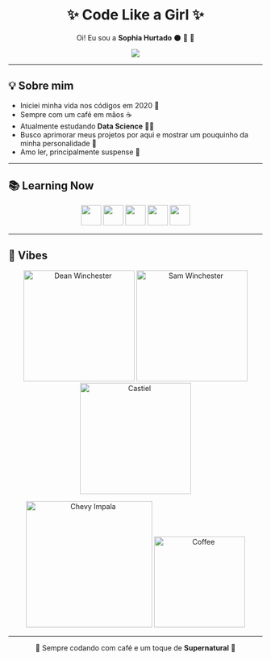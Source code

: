 <h1 align="center">✨ Code Like a Girl ✨</h1>

<p align="center">
Oi! Eu sou a <b>Sophia Hurtado</b> 🌑 💙 💖
</p>

<p align="center">
  <!-- Mulher programando -->
<img src= "https://media3.giphy.com/media/v1.Y2lkPTc5MGI3NjExMDBvcmdiajYxeW96ZXZlYmxvbzE0enU3dzRldTY5MWI2c25scjBtZSZlcD12MV9pbnRlcm5hbF9naWZfYnlfaWQmY3Q9Zw/L1R1tvI9svkIWwpVYr/giphy.gif"/>
</p>

---

## 💡 Sobre mim

- Iniciei minha vida nos códigos em 2020 📘  
- Sempre com um café em mãos ☕  
- Atualmente estudando **Data Science** 👩‍💻  
- Busco aprimorar meus projetos por aqui e mostrar um pouquinho da minha personalidade 🌈  
- Amo ler, principalmente suspense 🥸  

---

## 📚 Learning Now

<p align="center">
  <img height="40" src="https://cdn.jsdelivr.net/gh/devicons/devicon/icons/html5/html5-original.svg"/>
  <img height="40" src="https://cdn.jsdelivr.net/gh/devicons/devicon/icons/css3/css3-original.svg"/>
  <img height="40" src="https://cdn.jsdelivr.net/gh/devicons/devicon/icons/javascript/javascript-original.svg"/>
  <img height="40" src="https://cdn.jsdelivr.net/gh/devicons/devicon/icons/python/python-original.svg"/>
  <img height="40" src="https://cdn.jsdelivr.net/gh/devicons/devicon/icons/nextjs/nextjs-original.svg"/>
</p>

---

## 🔮 Vibes

<p align="center">
  <!-- Dean Winchester -->
  <img src="https://media.giphy.com/media/v1.Y2lkPTc5MGI3NjExNDRjYTYxZWU3NGM4Y2RhZTk0N2NkNGY1OGU0YjkwM2Y5OTZlMDE0YyZjdD1n/3o6Zt481isNVuQI1l6/giphy.gif" width="220px" alt="Dean Winchester"/>

  <!-- Sam Winchester -->
  <img src="https://media.giphy.com/media/v1.Y2lkPTc5MGI3NjExMGE4Njk2ZWQxZWU0ZDJjMzFiNmFlYjk2NTA1YzU0MGRmZmZjODBlMyZjdD1n/xTiTnqUxyWbsAXq7Ju/giphy.gif" width="220px" alt="Sam Winchester"/>

  <!-- Castiel -->
  <img src="https://media.giphy.com/media/v1.Y2lkPTc5MGI3NjExMzE2YjIxNGE5ZDA1Mzg0YTM1YjVhMmViNzcwYzgzOGViNGI0MzRkNCZjdD1n/11SIBu3s72Co8w/giphy.gif" width="220px" alt="Castiel"/>
</p>

<p align="center">
  <!-- Impala Baby -->
  <img src="https://media.giphy.com/media/v1.Y2lkPTc5MGI3NjExY2Q1NWM3N2FlMzVkZTgwZjU5YmQ3MjhjOGNjNzg1YTdmOGNjNDlhYSZjdD1n/26AHONQ79FdWZhAI0/giphy.gif" width="250px" alt="Chevy Impala"/>

  <!-- Coffee -->
  <img src="https://media.giphy.com/media/v1.Y2lkPTc5MGI3NjExOTJkM2ViODZhMWJmY2UwNjYzMDI5MzdhZTIwZDNjMDVjZTQxOTFkNyZjdD1n/fwbZnTftCXVocKzfxR/giphy.gif" width="180px" alt="Coffee"/>
</p>

---

<p align="center">💜 Sempre codando com café e um toque de <b>Supernatural</b> 💜</p>
